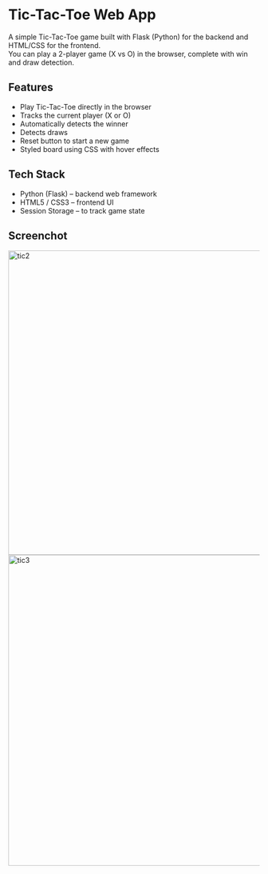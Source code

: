 # Tic-Tac-Toe Web App

A simple Tic-Tac-Toe game built with Flask (Python) for the backend and HTML/CSS for the frontend.  
You can play a 2-player game (X vs O) in the browser, complete with win and draw detection.

## Features
- Play Tic-Tac-Toe directly in the browser  
- Tracks the current player (X or O)  
- Automatically detects the winner  
- Detects draws  
- Reset button to start a new game  
- Styled board using CSS with hover effects
  
## Tech Stack
- Python (Flask) – backend web framework
- HTML5 / CSS3 – frontend UI
- Session Storage – to track game state

## Screenchot
<img width="1362" height="609" alt="tic2" src="https://github.com/user-attachments/assets/aedbbecd-4f36-47b8-8cc7-e471aa9623a4" />

<img width="1347" height="622" alt="tic3" src="https://github.com/user-attachments/assets/68bcb3c5-5574-4a1d-9d2a-5123c972e419" />

